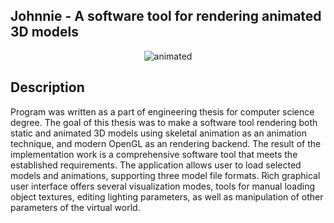 ## Johnnie - A software tool for rendering animated 3D models

<p align="center">
	<img src="https://giphy.com/embed/Nb0pDc0fHZ4TkgXJqh" alt="animated">
</p>  

## Description

Program was written as a part of engineering thesis for computer science degree. The goal of this thesis was to make a software tool rendering both static and animated 3D models using skeletal animation as an animation technique,
and modern OpenGL as an rendering backend. The result of the implementation work is a comprehensive software tool that meets the established requirements. The application allows user to load selected models and animations, 
supporting three model file formats. Rich graphical user interface offers several visualization modes, tools for manual loading object textures, editing lighting parameters, as well as manipulation of other parameters of the virtual world.


